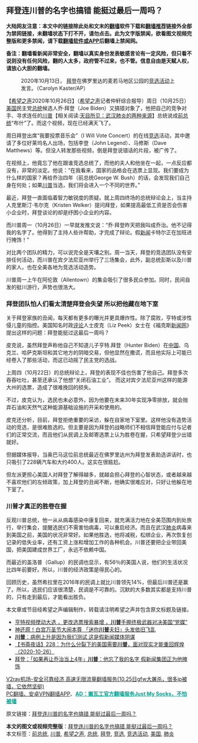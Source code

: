  <h2>拜登连川普的名字也搞错 能挺过最后一周吗？</h2> <p class="notice"><b>大陆网友注意：本文中的链接除此处和文末的<a href="https://github.com/bannedbook/fanqiang" >翻墙</a>软件下载和<a href="https://github.com/killgcd/justmysocks/blob/master/README.md">翻墙推荐</a>链接外全部为禁网链接，未翻墙状态下打不开，请勿点击。此为文字版禁闻，欲看图文视频完整版和更多禁闻，请下载<a href="https://github.com/bannedbook/fanqiang">翻墙软件或APP</a>后翻墙上禁闻网。</p><p>备注：翻墙看新闻非常安全，翻墙以真实身份发表敏感言论有一定风险，但只看不说则没有任何风险，翻的人太多，政府管不过来，也不管。信息自由是天赋人权，请放心大胆的翻墙。</b></p>  <div class="entry"> <figure><figcaption>2020年10月13日， <a href="https://www.bannedbook.org/bnews/tag/%e6%8b%9c%e7%99%bb/" class="st_tag internal_tag" rel="tag" title="标签 拜登 下的日志">拜登</a>在佛罗里达的麦若马地区公园的<a href="https://www.bannedbook.org/bnews/tag/%E7%AB%9E%E9%80%89%E6%B4%BB%E5%8A%A8/" class="st_tag internal_tag" rel="tag" title="标签 竞选活动 下的日志">竞选活动</a>上发言。（Carolyn Kaster/AP）</figcaption></figure> <p>【<span class='wp_keywordlink_affiliate'><a href="https://www.soundofhope.org" title="希望之声" target="_blank">希望之声</a></span>2020年10月26日】（<a href="https://www.bannedbook.org/bnews/tag/%e5%b8%8c%e6%9c%9b%e4%b9%8b%e5%a3%b0/" class="st_tag internal_tag" rel="tag" title="标签 希望之声 下的日志">希望之声</a>记者仲轩综合报导）周日（10月25日）<a href="https://www.bannedbook.org/bnews/tag/%e7%be%8e%e5%9b%bd/" class="st_tag internal_tag" rel="tag" title="标签 美国 下的日志">美国</a>民主党<a href="https://www.bannedbook.org/bnews/tag/%e6%80%bb%e7%bb%9f/" class="st_tag internal_tag" rel="tag" title="标签 总统 下的日志">总统</a>候选人乔·拜登（Joe Biden）又搞错对象了，他把自己的竞争对手、寻求连任的<span class='wp_keywordlink'><a href="https://www.bannedbook.org/bnews/comments/20200816/1381118.html" title="天目所见：川普将再赢总统大选 共和党掌参众两院" target="_blank">川普</a></span>【相关阅读:<a href='https://www.bannedbook.org/bnews/comments/20200816/1381123.html' target='_blank'>天目所见：武汉肺炎的两种来源</a>】总统说成<a href="https://www.bannedbook.org/bnews/tag/%e5%89%8d%e6%80%bb%e7%bb%9f/" class="st_tag internal_tag" rel="tag" title="标签 前总统 下的日志">前总统</a>“布什”了。而这个视频，现在已经满天飞了。</p> <p>周日拜登出席“我要投票音乐会”（I Will Vote Concert）的在线<a href="https://www.bannedbook.org/bnews/tag/%E7%AB%9E%E9%80%89/" class="st_tag internal_tag" rel="tag" title="标签 竞选 下的日志">竞选</a>活动，其中邀请了多位好莱坞名人出场，包括李登（John Legend）、马修斯（Dave Matthews）等。但没人转发那些视频，倒是拜登说错话的片段，被广传了。</p> <p>在视频上，他竟忘了他在跟谁竞选总统了，而他的夫人和他坐在一起，一点反应都没有，非常的淡定。他说：“在我看来，国家的品格会在选票上显现。我们要成为什么样的国家？再给乔治四年（前总统George W. Bush）的话，会发现我们自己身在何处；如果<a href="https://www.bannedbook.org/bnews/tag/%e5%b7%9d%e6%99%ae/" class="st_tag internal_tag" rel="tag" title="标签 川普 下的日志">川普</a>当选，我们将会进入一个不同的世界。”</p> <p></p> <p>最近，拜登一直面临着智力敏锐度的质疑。就上周四终场的总统辩论会上，当主持人克里斯汀·韦尔克（Kristen Welker）提问拜登，如果提高最低工资是否会伤害小企业时，拜登谈论的却是纾困小企业的内容。</p>  <p>而川普周一（10月26日）一早就发推文说：“乔·拜登昨天把我叫成乔治。他不记得我的名字了。他得到了主持人些许帮助，才完成了辩论。假<span class='wp_keywordlink_affiliate'><a href="https://www.bannedbook.org/" title="新闻">新闻</a></span>卡特尔正在加班进行掩饰！”</p> <p></p> <p>对比两个团队的精力，可以说完全是天壤之别。周一当天，拜登的竞选团队没有安排任何活动，而川普在宾夕法尼亚州举行了三场集会，此外，副总统彭斯以及川普的家人，也在全美各地为竞选活动造势。</p> <p>川普周一上午在阿伦敦（Allentown）的集会吸引了很多民众参加。同时，民间自发的挺川游行，声势也很浩大。</p> <p></p>  <h3>拜登团队怕人们看太清楚拜登会失望 所以把他藏在地下室</h3> <p>关于拜登家族的丑闻，每天都有更多的曝光并更具爆炸性。除了腐败，亨特或涉性侵儿童的指控。美国知名时政<span class='wp_keywordlink_affiliate'><a href="https://www.bannedbook.org/bnews/comments/" title="新闻评论" target="_blank">评论</a></span>人士皮克（Liz Peek）女士在《福克斯<span class='wp_keywordlink_affiliate'><a href="https://www.bannedbook.org/" title="新闻网">新闻网</a></span>》提出这样的问题：拜登能挺过这最后一周吗？</p> <p>皮克说，虽然拜登声称他自己不知道儿子亨特.拜登（Hunter Biden）在<span class='wp_keywordlink_affiliate'><a href="https://www.bannedbook.org/" title="中国" target="_blank">中国</a></span>、乌克兰、哈萨克斯坦和其它地方的阴暗交易，但他显然在撒谎，而且他实际上可能已经卷入了那些活动，而这已动摇了民主党的选战。</p> <p>上周四（10月22日）的总统辩论上，拜登的表现不佳也伤害了他自己。拜登多次吞吞吐吐，甚至还承认了他想“关闭石油工业”。 而这对宾夕法尼亚州这样的能源大州的选票，造成了很难挽回的损失。</p> <p>不过，皮克认为，选民也未必意外，因为他要在未来30年实现净零排放，就会抛弃石油和天然气这种能源基础设施的开采和使用的。</p> <p>皮克还分析，目前，拜登拒绝重要的采访，躲在自家地下室里。这样他没有造势活动的竞选，是很难胜选的。但主要是因为拜登的战略师们不相信拜登能应付与记者们的正常交流，而且他们从民调上及邮寄选票上认为胜卷在握，只希望拜登少出错就好。</p>  <p>但据媒体报导，当奥巴马这位前总统最近在佛罗里达州为拜登发表助选讲话时，也只吸引了228辆汽车和大约400人。这实在很尴尬。</p> <p>但左派更担心美国人对拜登了解得越多，就越会担心拜登的心智状态，或者越来越不喜欢他们的左倾政策，加上拜登的丑闻不断，他确实很难应对，只好让他躲在地下室了。</p> <h3>川普才真正的胜卷在握</h3> <p>反观川普总统，他一从从病毒感染中康复回来，就充满活力地在全美范围内到处旅行，举行集会，提醒选民们不需害怕病毒，可以重启经济。而且在武汉<a href="https://www.bannedbook.org/bnews/tag/%e8%82%ba%e7%82%8e/" class="st_tag internal_tag" rel="tag" title="标签 肺炎 下的日志">肺炎</a>病毒来到美国之前，美国的状况非常好。如果他胜选，他将减税，松绑企业，再次恢复创记录的低失业率，还有工资上涨和增加工作的各种机会。川普还要把企业带回美国，把美国建成世界工厂，永远不依赖中国。</p> <p>而最近的盖洛普（Gallup）的民调也显示，有56％的美国人说，他们的生活状况比四年前要好。所以，川普的经济政策是得民心的。</p> <p>回顾历史，虽然希拉里在2016年的民调上就比川普领先14%，但最后川普还是赢了。所以，选民们应该很清楚，民调是不可靠的。沉默的大多数其实都是支持川普的，只有走到最后，才能看出胜负。</p>  <p>本文章或节目经希望之声编辑制作，转载请注明希望之声并包含原文标题及链接。</p> <ul class='op-related-articles' title='相关阅读'> <li><a href='https://www.bannedbook.org/bnews/bannedvideo/20201027/1420770.html' target='_blank'>亨特视频搅动大选 ，更改选票搜索暴增 ，<b>川普</b>手握终极武器对决美国“党媒”</a></li> <li><a href='https://www.bannedbook.org/bnews/cnnews/20201027/1420756.html' target='_blank'>神还原！白宫万圣节大闹本尊 「迷你<b>川普</b>夫妇」头发依旧飞乱</a></li> <li><a href='https://www.bannedbook.org/bnews/cnnews/20201027/1420753.html' target='_blank'><b>川普</b>：病例上升是因为我们测试 这是假新闻媒体阴谋</a></li> <li><a href='https://www.bannedbook.org/bnews/bannedvideo/20201027/1420748.html' target='_blank'>【书斋夜话】228：为什么分裂下的美国需要<b>川普</b>，面对现实才能重回辉煌（2020-10-26）</a></li> <li><a href='https://www.bannedbook.org/bnews/cnnews/20201027/1420711.html' target='_blank'>拜登：「如果再让乔治当上4年」<b>川普</b>：他忘了我的名字 假新闻集团正为他掩饰</a></li> </ul> <p class="texttj"> <a href="https://www.bannedbook.org/forum23/topic22702.html" target="_blank">V2ray机场-安全可靠经济 高速无限流量翻墙服务(10.25日gfw大屠杀，很多ip被墙，它依然坚挺)</a><br/> <a href="https://github.com/bannedbook/fanqiang/wiki/%E7%A6%81%E9%97%BB%E7%BD%91%E5%AE%89%E5%8D%93%E7%BF%BB%E5%A2%99%E6%96%B0%E9%97%BBAPP" target="_blank">PC翻墙、安卓VPN翻墙APP</a>、<span onclick="window.open('https://github.com/killgcd/justmysocks/blob/master/README.md')" style="font-weight:bold;color:#00A191;cursor:pointer;text-decoration:underline;outline:none">AD：搬瓦工官方翻墙服务Just My Socks，不怕被墙</span></p><p>原文链接：<a class="src_link"  href="https://www.soundofhope.org/post/436168" target="_blank">拜登连川普的名字也搞错 能挺过最后一周吗？</a></p><a name='sharetosocial'></a>       <div><b>本文的图文或视频完整版</b>：<a href='https://www.bannedbook.org/bnews/comments/20201027/1420783.html'>拜登连川普的名字也搞错 能挺过最后一周吗？</a></div>  </div><!--END ENTRY--> <div class="postfooter"> <div>本文标签：<a href="https://www.bannedbook.org/bnews/tag/%e5%89%8d%e6%80%bb%e7%bb%9f/" rel="tag">前总统</a>, <a href="https://www.bannedbook.org/bnews/tag/%e5%b7%9d%e6%99%ae/" rel="tag">川普</a>, <a href="https://www.bannedbook.org/bnews/tag/%e5%b8%8c%e6%9c%9b%e4%b9%8b%e5%a3%b0/" rel="tag">希望之声</a>, <a href="https://www.bannedbook.org/bnews/tag/%e6%80%bb%e7%bb%9f/" rel="tag">总统</a>, <a href="https://www.bannedbook.org/bnews/tag/%e6%8b%9c%e7%99%bb/" rel="tag">拜登</a>, <a href="https://www.bannedbook.org/bnews/tag/%E7%AB%9E%E9%80%89/" rel="tag">竞选</a>, <a href="https://www.bannedbook.org/bnews/tag/%E7%AB%9E%E9%80%89%E6%B4%BB%E5%8A%A8/" rel="tag">竞选活动</a>, <a href="https://www.bannedbook.org/bnews/tag/%e7%be%8e%e5%9b%bd/" rel="tag">美国</a>, <a href="https://www.bannedbook.org/bnews/tag/%e8%82%ba%e7%82%8e/" rel="tag">肺炎</a></div>  </div><!--END POSTFOOTER--> 